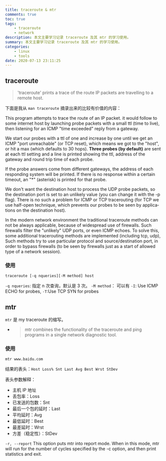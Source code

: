 ```yaml
---
title: traceroute & mtr
comments: true
toc: true
tags:
    - traceroute
    - network
description: 本文主要学习记录 traceroute 及其 mtr 的学习使用。
summary: 本文主要学习记录 traceroute 及其 mtr 的学习使用。
categories:
    - linux
    - tools
date: 2020-07-13 23:11:25
---
```


## traceroute

> 'traceroute' prints a trace of the route IP packets are travelling to a remote host.

下面是我从 `man traceroute` 摘录出来的比较有价值的内容：

This program attempts to trace the route of an IP packet. it would follow to some internet host by launching probe packets with a small ttl (time to live), then listening for an ICMP "time exceeded" reply from a gateway.

We start our probes with a ttl of one and increase by one until we get an ICMP "port unreachable" (or TCP reset), which means we got to the "host", or hit a max (which defaults to 30 hops). **Three probes (by default)** are sent at each ttl setting and a line is printed showing the ttl, address of the gateway and round trip time of each probe.

If the probe answers come from different gateways, the address of each responding system will be printed. If there is no response within a certain timeout, an "\*" (asterisk) is printed for that probe.

We don't want the destination host to process the UDP probe packets, so the destination port is set to an unlikely value (you can change it with the -p flag). There is no such a problem for ICMP or TCP tracerouting (for TCP we use half-open technique, which prevents our probes to be seen by applica‐ tions on the destination host).

In the modern network environment the traditional traceroute methods can not be always applicable, because of widespread use of firewalls. Such firewalls filter the "unlikely" UDP ports, or even ICMP echoes. To solve this, some additional tracerouting methods are implemented (including tcp, udp), Such methods try to use particular protocol and source/destination port, in order to bypass firewalls (to be seen by firewalls just as a start of allowed type of a network session).

### 使用

`traceroute [-q nqueries][-M method] host`

`-q nqueries`: 指定 n 次查询，默认是 3 次。
`-M method`： 可以有 `-I`: Use ICMP ECHO for probes, `-T`:Use TCP SYN for probes

## mtr

`mtr` 是 my traceroute 的缩写。

-   > mtr combines the functionality of the traceroute and ping programs in a single network diagnostic tool.

### 使用

`mtr www.baidu.com`

结果的表头：`Host Loss% Snt Last Avg Best Wrst StDev`

表头参数解释：

-   主机 IP 地址
-   丢包率：Loss
-   已发送的包数：Snt
-   最后一个包的延时：Last
-   平均延时：Avg
-   最低延时：Best
-   最差延时：Wrst
-   方差（稳定性）：StDev

`-r, --report`
This option puts mtr into report mode. When in this mode, mtr will run for the number of cycles specified by the -c option, and then print statistics and exit.
